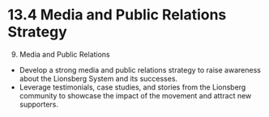 # 13.4 Media and Public Relations Strategy

9.  Media and Public Relations

-   Develop a strong media and public relations strategy to raise awareness about the Lionsberg System and its successes.
-   Leverage testimonials, case studies, and stories from the Lionsberg community to showcase the impact of the movement and attract new supporters.

